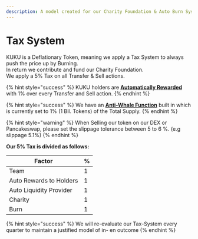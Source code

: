 ```yaml
---
description: A model created for our Charity Foundation & Auto Burn System
---
```


# Tax System

KUKU is a Deflationary Token, meaning we apply a Tax System to always push the price up by Burning. \
In return we contribute and fund our Charity Foundation.\
We apply a 5% Tax on all Transfer & Sell actions.

{% hint style="success" %}
KUKU holders are [**Automatically Rewarded**](../../knowledge-center/the-project/use-cases/auto-reward-to-holders.md) with 1% over every Transfer and Sell action.
{% endhint %}

{% hint style="success" %}
We have an [**Anti-Whale Function**](../../knowledge-center/the-project/use-cases/anti-whale-function.md) built in which is currently set to 1% (1 Bil. Tokens) of the Total Supply.
{% endhint %}

{% hint style="warning" %}
When Selling our token on our DEX or Pancakeswap, please set the slippage tolerance between 5 to 6 %. (e.g slippage 5.1%)
{% endhint %}

**Our 5% Tax is divided as follows:**

| Factor                  | % |
| ----------------------- | - |
| Team                    | 1 |
| Auto Rewards to Holders | 1 |
| Auto Liquidity Provider | 1 |
| Charity                 | 1 |
| Burn                    | 1 |

{% hint style="success" %}
We will re-evaluate our Tax-System every quarter to maintain a justified model of in- en outcome
{% endhint %}
